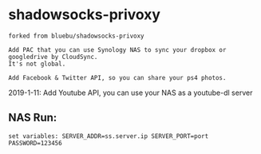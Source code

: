 # shadowsocks-privoxy

    forked from bluebu/shadowsocks-privoxy

    Add PAC that you can use Synology NAS to sync your dropbox or googledrive by CloudSync.
    It's not global.
    
    Add Facebook & Twitter API, so you can share your ps4 photos.
 2019-1-11:
    Add Youtube API, you can use your NAS as a youtube-dl server

## NAS Run:

~~~
set variables: SERVER_ADDR=ss.server.ip SERVER_PORT=port PASSWORD=123456
~~~
